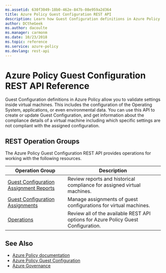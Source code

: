 ```yaml
---
ms.assetid: 630f3049-18b0-462e-847b-08e959a2d364
title: Azure Policy Guest Configuration REST API
description: Learn how Guest Configuration definitions in Azure Policy allow you to validate settings inside virtual machines.
author: DCtheGeek
ms.author: dacoulte
ms.manager: carmonm
ms.date: 10/23/2018
ms.topic: reference
ms.service: azure-policy
ms.devlang: rest-api
---
```

# Azure Policy Guest Configuration REST API Reference

Guest Configuration definitions in Azure Policy allow you to validate settings inside virtual
machines. This includes the configuration of the Operating System, applications, or even
environmental data. You can use this API to create or update Guest Configuration, and get
information about the compliance details of a virtual machine including which specific settings are
not compliant with the assigned configuration.

## REST Operation Groups

The Azure Policy Guest Configuration REST API provides operations for working with the following
resources.

|Operation Group | Description |
|----------------|-------------|
| [Guest Configuration Assignment Reports](xref:management.azure.com.guestconfiguration.guestconfigurationassignmentreports) | Review reports and historical compliance for assigned virtual machines.|
| [Guest Configuration Assignments](xref:management.azure.com.guestconfiguration.guestconfigurationassignments) | Manage assignments of guest configurations for virtual machines.|
| [Operations](xref:management.azure.com.guestconfiguration.operations) | Review all of the available REST API options for Azure Policy Guest Configuration.|

## See Also

- [Azure Policy documentation](https://docs.microsoft.com/azure/governance/policy/)
- [Azure Policy Guest Configuration](https://docs.microsoft.com/azure/governance/policy/concepts/guest-configuration)
- [Azure Governance](https://docs.microsoft.com/azure/governance/)